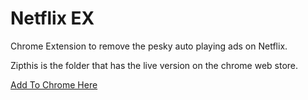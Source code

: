 # Netflix EX

Chrome Extension to remove the pesky auto playing ads on Netflix.

Zipthis is the folder that has the live version on the chrome web store. 

[Add To Chrome Here](https://chrome.google.com/webstore/detail/netflix-es-enhancement-su/chgnjnikegkdcolabpjkijgdhcklneja/)
